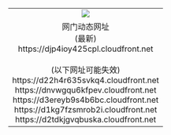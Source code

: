 ﻿<table>
  <tr></tr>
  <tr><td colspan=2 align=center><img src="https://djp4ioy425cpl.cloudfront.net/Up/oGate.jpg" /></td></tr>
  <tr><td colspan=2 align=center>网门动态网址<br/>(最新)
<br>https://djp4ioy425cpl.cloudfront.net
<br/><br/>(以下网址可能失效)
<br>https://d22h4r635svkq4.cloudfront.net
<br>https://dnvwgqu6kfpev.cloudfront.net
<br>https://d3ereyb9s4b6bc.cloudfront.net
<br>https://d1kg7fzsmrob2i.cloudfront.net
<br>https://d2tdkjgvqbuska.cloudfront.net
    </td>
  </tr>
</table>
